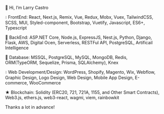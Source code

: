 👋 Hi, I’m Larry Castro

💧 FrontEnd: React, Next.js, Remix, Vue, Redux, Mobx, Vuex, TailwindCSS, SCSS, MUI, Styled-component, Bootstrap, Vuetify, Javascript, ES6+, Typescript

🔸 BackEnd: ASP.NET Core, Node.js, ExpressJS, Nest.js, Python, Django, Flask, AWS, Digital Ocen, Serverless, RESTFul API, PostgreSQL, Artificail Intelligence

🚀 Database: MSSQL, PostgreSQL, MySQL, MongoDB, Redis, ORM(TypeORM, Sequelize, Prisma, SQLAlchemy), Knex

💧 Web Development/Design: WordPress, Shopify, Magento, Wix, Webflow, Graphic Design, Logo Design, Web Design, Mobile App Design, E-commerce, WooCommerce

★ Blockchain: Solidity (ERC20, 721, 721A, 1155, and Other Smart Contracts), Web3.js, ethers.js, web3-react, wagmi, viem, rainbowkit

Thanks a lot in advance!
